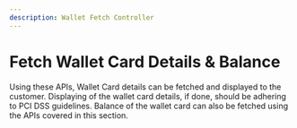 ```yaml
---
description: Wallet Fetch Controller
---
```


# Fetch Wallet Card Details & Balance

​Using these APIs, Wallet Card details can be fetched and displayed to the customer. Displaying of the wallet card details, if done, should be adhering to PCI DSS guidelines. Balance of the wallet card can also be fetched using the APIs covered in this section.
